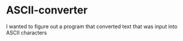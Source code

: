 # ASCII-converter
I wanted to figure out a program that converted text that was input into ASCII characters
